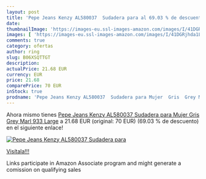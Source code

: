 ```yaml
---
layout: post
title: 'Pepe Jeans Kenzy AL580037  Sudadera para al 69.03 % de descuento'
date: 
thumbnailImage: 'https://images-eu.ssl-images-amazon.com/images/I/41DGRjhda1L._SL200_.jpg'
images: [ 'https://images-eu.ssl-images-amazon.com/images/I/41DGRjhda1L._SL200_.jpg' ]
comments: true
category: ofertas
author: ring
slug: B06XSQTTGT
description:
actualPrice: 21.68 EUR
currency: EUR
price: 21.68
comparePrice: 70 EUR
inStock: true
prodname: 'Pepe Jeans Kenzy AL580037  Sudadera para Mujer  Gris  Grey Marl 933  Large'
---
```


Ahora mismo tienes [Pepe Jeans Kenzy AL580037  Sudadera para Mujer  Gris  Grey Marl 933  Large](https://www.amazon.es/dp/B06XSQTTGT/?tag=tolees-21) a 21.68 EUR (original: 70 EUR) (69.03 %  de descuento) en el siguiente enlace!

[![Pepe Jeans Kenzy AL580037  Sudadera para](https://images-eu.ssl-images-amazon.com/images/I/41DGRjhda1L._SL200_.jpg)](https://www.amazon.es/dp/B06XSQTTGT/?tag=tolees-21)

[Visítala!!!](https://www.amazon.es/dp/B06XSQTTGT/?tag=tolees-21)

Links participate in Amazon Associate program and might generate a comission on qualifying sales
